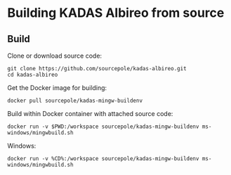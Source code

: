 Building KADAS Albireo from source
==================================

Build
-----

Clone or download source code:

    git clone https://github.com/sourcepole/kadas-albireo.git
    cd kadas-albireo

Get the Docker image for building:

    docker pull sourcepole/kadas-mingw-buildenv

Build within Docker container with attached source code:

    docker run -v $PWD:/workspace sourcepole/kadas-mingw-buildenv ms-windows/mingwbuild.sh

Windows:

    docker run -v %CD%:/workspace sourcepole/kadas-mingw-buildenv ms-windows/mingwbuild.sh
